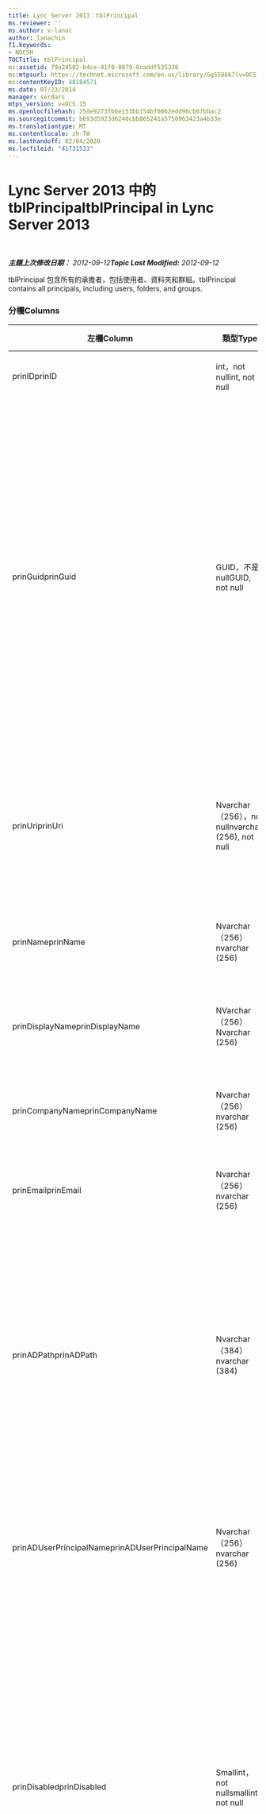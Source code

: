 ```yaml
---
title: Lync Server 2013：tblPrincipal
ms.reviewer: ''
ms.author: v-lanac
author: lanachin
f1.keywords:
- NOCSH
TOCTitle: tblPrincipal
ms:assetid: 79a24502-b4ce-41f0-8979-8caddf535338
ms:mtpsurl: https://technet.microsoft.com/en-us/library/Gg558667(v=OCS.15)
ms:contentKeyID: 48184571
ms.date: 07/23/2014
manager: serdars
mtps_version: v=OCS.15
ms.openlocfilehash: 25de9273fb6e153bb154bf0062edd96cb67bbac2
ms.sourcegitcommit: b693d5923d6240cbb865241a5750963423a4b33e
ms.translationtype: MT
ms.contentlocale: zh-TW
ms.lasthandoff: 02/04/2020
ms.locfileid: "41731533"
---
```

<div data-xmlns="http://www.w3.org/1999/xhtml">

<div class="topic" data-xmlns="http://www.w3.org/1999/xhtml" data-msxsl="urn:schemas-microsoft-com:xslt" data-cs="http://msdn.microsoft.com/en-us/">

<div data-asp="http://msdn2.microsoft.com/asp">

# <a name="tblprincipal-in-lync-server-2013"></a><span data-ttu-id="2b5b9-102">Lync Server 2013 中的 tblPrincipal</span><span class="sxs-lookup"><span data-stu-id="2b5b9-102">tblPrincipal in Lync Server 2013</span></span>

</div>

<div id="mainSection">

<div id="mainBody">

<span> </span>

<span data-ttu-id="2b5b9-103">_**主題上次修改日期：** 2012-09-12_</span><span class="sxs-lookup"><span data-stu-id="2b5b9-103">_**Topic Last Modified:** 2012-09-12_</span></span>

<span data-ttu-id="2b5b9-104">tblPrincipal 包含所有的承擔者，包括使用者、資料夾和群組。</span><span class="sxs-lookup"><span data-stu-id="2b5b9-104">tblPrincipal contains all principals, including users, folders, and groups.</span></span>

### <a name="columns"></a><span data-ttu-id="2b5b9-105">分欄</span><span class="sxs-lookup"><span data-stu-id="2b5b9-105">Columns</span></span>

<table>
<colgroup>
<col style="width: 33%" />
<col style="width: 33%" />
<col style="width: 33%" />
</colgroup>
<thead>
<tr class="header">
<th><span data-ttu-id="2b5b9-106">左欄</span><span class="sxs-lookup"><span data-stu-id="2b5b9-106">Column</span></span></th>
<th><span data-ttu-id="2b5b9-107">類型</span><span class="sxs-lookup"><span data-stu-id="2b5b9-107">Type</span></span></th>
<th><span data-ttu-id="2b5b9-108">說明</span><span class="sxs-lookup"><span data-stu-id="2b5b9-108">Description</span></span></th>
</tr>
</thead>
<tbody>
<tr class="odd">
<td><p><span data-ttu-id="2b5b9-109">prinID</span><span class="sxs-lookup"><span data-stu-id="2b5b9-109">prinID</span></span></p></td>
<td><p><span data-ttu-id="2b5b9-110">int，not null</span><span class="sxs-lookup"><span data-stu-id="2b5b9-110">int, not null</span></span></p></td>
<td><p><span data-ttu-id="2b5b9-111">Principal ID。</span><span class="sxs-lookup"><span data-stu-id="2b5b9-111">Principal ID.</span></span></p></td>
</tr>
<tr class="even">
<td><p><span data-ttu-id="2b5b9-112">prinGuid</span><span class="sxs-lookup"><span data-stu-id="2b5b9-112">prinGuid</span></span></p></td>
<td><p><span data-ttu-id="2b5b9-113">GUID，不是 null</span><span class="sxs-lookup"><span data-stu-id="2b5b9-113">GUID, not null</span></span></p></td>
<td><p><span data-ttu-id="2b5b9-114">主要 GUID。</span><span class="sxs-lookup"><span data-stu-id="2b5b9-114">Principal GUID.</span></span> <span data-ttu-id="2b5b9-115">這會被廣泛用做為備用主鍵，因為它的意義是要與 Active Directory 網域服務空間相交。</span><span class="sxs-lookup"><span data-stu-id="2b5b9-115">This is broadly used as an alternate primary key because its meaning crosses over into the Active Directory Domain Services space.</span></span> <span data-ttu-id="2b5b9-116">（快取的主體的 GUID 等於對應的 Active Directory 物件 GUID。）</span><span class="sxs-lookup"><span data-stu-id="2b5b9-116">(The GUID for a cached principal is equal to the corresponding Active Directory object GUID.)</span></span></p></td>
</tr>
<tr class="odd">
<td><p><span data-ttu-id="2b5b9-117">prinUri</span><span class="sxs-lookup"><span data-stu-id="2b5b9-117">prinUri</span></span></p></td>
<td><p><span data-ttu-id="2b5b9-118">Nvarchar （256），not null</span><span class="sxs-lookup"><span data-stu-id="2b5b9-118">nvarchar (256), not null</span></span></p></td>
<td><p><span data-ttu-id="2b5b9-119">主體 URI。</span><span class="sxs-lookup"><span data-stu-id="2b5b9-119">Principal URI.</span></span> <span data-ttu-id="2b5b9-120">SIP 配置適用于使用者，而 ma grp 則用於幾乎所有其他專案。</span><span class="sxs-lookup"><span data-stu-id="2b5b9-120">The SIP scheme is used for users, and ma-grp is used for almost everything else.</span></span></p></td>
</tr>
<tr class="even">
<td><p><span data-ttu-id="2b5b9-121">prinName</span><span class="sxs-lookup"><span data-stu-id="2b5b9-121">prinName</span></span></p></td>
<td><p><span data-ttu-id="2b5b9-122">Nvarchar （256）</span><span class="sxs-lookup"><span data-stu-id="2b5b9-122">nvarchar (256)</span></span></p></td>
<td><p><span data-ttu-id="2b5b9-123">通用名稱。</span><span class="sxs-lookup"><span data-stu-id="2b5b9-123">Common name.</span></span> <span data-ttu-id="2b5b9-124">僅供使用者類型使用。</span><span class="sxs-lookup"><span data-stu-id="2b5b9-124">Used only by user types.</span></span></p></td>
</tr>
<tr class="odd">
<td><p><span data-ttu-id="2b5b9-125">prinDisplayName</span><span class="sxs-lookup"><span data-stu-id="2b5b9-125">prinDisplayName</span></span></p></td>
<td><p><span data-ttu-id="2b5b9-126">NVarchar （256）</span><span class="sxs-lookup"><span data-stu-id="2b5b9-126">Nvarchar (256)</span></span></p></td>
<td><p><span data-ttu-id="2b5b9-127">顯示名稱。</span><span class="sxs-lookup"><span data-stu-id="2b5b9-127">Display name.</span></span> <span data-ttu-id="2b5b9-128">僅供使用者類型使用。</span><span class="sxs-lookup"><span data-stu-id="2b5b9-128">Used only by user types.</span></span></p></td>
</tr>
<tr class="even">
<td><p><span data-ttu-id="2b5b9-129">prinCompanyName</span><span class="sxs-lookup"><span data-stu-id="2b5b9-129">prinCompanyName</span></span></p></td>
<td><p><span data-ttu-id="2b5b9-130">Nvarchar （256）</span><span class="sxs-lookup"><span data-stu-id="2b5b9-130">nvarchar (256)</span></span></p></td>
<td><p><span data-ttu-id="2b5b9-131">[公司名稱]。</span><span class="sxs-lookup"><span data-stu-id="2b5b9-131">Company name.</span></span> <span data-ttu-id="2b5b9-132">僅供使用者類型使用。</span><span class="sxs-lookup"><span data-stu-id="2b5b9-132">Used only by user types.</span></span></p></td>
</tr>
<tr class="odd">
<td><p><span data-ttu-id="2b5b9-133">prinEmail</span><span class="sxs-lookup"><span data-stu-id="2b5b9-133">prinEmail</span></span></p></td>
<td><p><span data-ttu-id="2b5b9-134">Nvarchar （256）</span><span class="sxs-lookup"><span data-stu-id="2b5b9-134">nvarchar (256)</span></span></p></td>
<td><p><span data-ttu-id="2b5b9-135">電子郵件。</span><span class="sxs-lookup"><span data-stu-id="2b5b9-135">Email.</span></span> <span data-ttu-id="2b5b9-136">僅供使用者類型使用。</span><span class="sxs-lookup"><span data-stu-id="2b5b9-136">Used only by user types.</span></span></p></td>
</tr>
<tr class="even">
<td><p><span data-ttu-id="2b5b9-137">prinADPath</span><span class="sxs-lookup"><span data-stu-id="2b5b9-137">prinADPath</span></span></p></td>
<td><p><span data-ttu-id="2b5b9-138">Nvarchar （384）</span><span class="sxs-lookup"><span data-stu-id="2b5b9-138">nvarchar (384)</span></span></p></td>
<td><p><span data-ttu-id="2b5b9-139">Principal 是其快取版本之 Active Directory 物件的功能變數名稱。</span><span class="sxs-lookup"><span data-stu-id="2b5b9-139">Domain name of the Active Directory object that the principal is a cached version of.</span></span> <span data-ttu-id="2b5b9-140">對於非 Active Directory 物件（例如系統使用者）的類型，可以是 Null。</span><span class="sxs-lookup"><span data-stu-id="2b5b9-140">Can be Null for types that are not Active Directory objects (such as system users).</span></span></p></td>
</tr>
<tr class="odd">
<td><p><span data-ttu-id="2b5b9-141">prinADUserPrincipalName</span><span class="sxs-lookup"><span data-stu-id="2b5b9-141">prinADUserPrincipalName</span></span></p></td>
<td><p><span data-ttu-id="2b5b9-142">Nvarchar （256）</span><span class="sxs-lookup"><span data-stu-id="2b5b9-142">nvarchar (256)</span></span></p></td>
<td><p><span data-ttu-id="2b5b9-143">使用者的使用者主體名稱（UPN）。</span><span class="sxs-lookup"><span data-stu-id="2b5b9-143">User’s user principal name (UPN).</span></span> <span data-ttu-id="2b5b9-144">只能由一般的使用者類型使用。</span><span class="sxs-lookup"><span data-stu-id="2b5b9-144">Used only by regular user types.</span></span></p></td>
</tr>
<tr class="even">
<td><p><span data-ttu-id="2b5b9-145">prinDisabled</span><span class="sxs-lookup"><span data-stu-id="2b5b9-145">prinDisabled</span></span></p></td>
<td><p><span data-ttu-id="2b5b9-146">Smallint，not null</span><span class="sxs-lookup"><span data-stu-id="2b5b9-146">smallint, not null</span></span></p></td>
<td><ul>
<li><p><span data-ttu-id="2b5b9-147">0：主體處於作用中狀態。</span><span class="sxs-lookup"><span data-stu-id="2b5b9-147">0: Principal is active.</span></span></p></li>
<li><p><span data-ttu-id="2b5b9-148">1：主體已停用，因為使用者的 SIP 功能已停用。</span><span class="sxs-lookup"><span data-stu-id="2b5b9-148">1: Principal is disabled because user’s SIP capabilities are disabled.</span></span></p></li>
<li><p><span data-ttu-id="2b5b9-149">2：由於相關聯的 AD 物件已遭刪除，主體會被刪除。</span><span class="sxs-lookup"><span data-stu-id="2b5b9-149">2: Principal is deleted because associated AD object has been deleted.</span></span></p></li>
</ul></td>
</tr>
<tr class="odd">
<td><p><span data-ttu-id="2b5b9-150">prinTypeID</span><span class="sxs-lookup"><span data-stu-id="2b5b9-150">prinTypeID</span></span></p></td>
<td><p><span data-ttu-id="2b5b9-151">Smallint，not null</span><span class="sxs-lookup"><span data-stu-id="2b5b9-151">smallint, not null</span></span></p></td>
<td><p><span data-ttu-id="2b5b9-152">主體類型（從 tblPrincipalType 資料表）。</span><span class="sxs-lookup"><span data-stu-id="2b5b9-152">Principal type (from tblPrincipalType table).</span></span></p></td>
</tr>
<tr class="even">
<td><p><span data-ttu-id="2b5b9-153">prinPoolID</span><span class="sxs-lookup"><span data-stu-id="2b5b9-153">prinPoolID</span></span></p></td>
<td><p><span data-ttu-id="2b5b9-154">Int</span><span class="sxs-lookup"><span data-stu-id="2b5b9-154">Int</span></span></p></td>
<td><p><span data-ttu-id="2b5b9-155">主體的 Lync pool 分派。</span><span class="sxs-lookup"><span data-stu-id="2b5b9-155">Lync pool assignment for the principal.</span></span></p></td>
</tr>
<tr class="odd">
<td><p><span data-ttu-id="2b5b9-156">prinPolicyID</span><span class="sxs-lookup"><span data-stu-id="2b5b9-156">prinPolicyID</span></span></p></td>
<td><p><span data-ttu-id="2b5b9-157">Int</span><span class="sxs-lookup"><span data-stu-id="2b5b9-157">Int</span></span></p></td>
<td><p><span data-ttu-id="2b5b9-158">使用者的持續聊天伺服器原則值（如果有標籤類型原則的話）。</span><span class="sxs-lookup"><span data-stu-id="2b5b9-158">Persistent Chat Server policy value for user, if tag type policy is present.</span></span></p></td>
</tr>
<tr class="even">
<td><p><span data-ttu-id="2b5b9-159">prinAddedBy</span><span class="sxs-lookup"><span data-stu-id="2b5b9-159">prinAddedBy</span></span></p></td>
<td><p><span data-ttu-id="2b5b9-160">int</span><span class="sxs-lookup"><span data-stu-id="2b5b9-160">int</span></span></p></td>
<td><p><span data-ttu-id="2b5b9-161">建立者的主體識別碼。</span><span class="sxs-lookup"><span data-stu-id="2b5b9-161">Principal ID of the creator.</span></span></p></td>
</tr>
<tr class="odd">
<td><p><span data-ttu-id="2b5b9-162">prinAddedOn</span><span class="sxs-lookup"><span data-stu-id="2b5b9-162">prinAddedOn</span></span></p></td>
<td><p><span data-ttu-id="2b5b9-163">Bigint，not null</span><span class="sxs-lookup"><span data-stu-id="2b5b9-163">bigint, not null</span></span></p></td>
<td><p><span data-ttu-id="2b5b9-164">建立時間的時間戳記。</span><span class="sxs-lookup"><span data-stu-id="2b5b9-164">Time stamp for the creation time.</span></span></p></td>
</tr>
<tr class="even">
<td><p><span data-ttu-id="2b5b9-165">prinUpdatedBy</span><span class="sxs-lookup"><span data-stu-id="2b5b9-165">prinUpdatedBy</span></span></p></td>
<td><p><span data-ttu-id="2b5b9-166">int</span><span class="sxs-lookup"><span data-stu-id="2b5b9-166">int</span></span></p></td>
<td><p><span data-ttu-id="2b5b9-167">上次更新此原則的主要使用者識別碼。</span><span class="sxs-lookup"><span data-stu-id="2b5b9-167">ID of the principal that last updated this.</span></span></p></td>
</tr>
<tr class="odd">
<td><p><span data-ttu-id="2b5b9-168">prinUpdatedOn</span><span class="sxs-lookup"><span data-stu-id="2b5b9-168">prinUpdatedOn</span></span></p></td>
<td><p><span data-ttu-id="2b5b9-169">Bigint，not null</span><span class="sxs-lookup"><span data-stu-id="2b5b9-169">bigint, not null</span></span></p></td>
<td><p><span data-ttu-id="2b5b9-170">上次更新的時間戳記。</span><span class="sxs-lookup"><span data-stu-id="2b5b9-170">Time stamp for the last update.</span></span></p></td>
</tr>
<tr class="even">
<td><p><span data-ttu-id="2b5b9-171">prinVerifiedOn</span><span class="sxs-lookup"><span data-stu-id="2b5b9-171">prinVerifiedOn</span></span></p></td>
<td><p><span data-ttu-id="2b5b9-172">datetime、not null</span><span class="sxs-lookup"><span data-stu-id="2b5b9-172">datetime, not null</span></span></p></td>
<td><p><span data-ttu-id="2b5b9-173">主體上次 Active Directory 同步處理的日期和時間。</span><span class="sxs-lookup"><span data-stu-id="2b5b9-173">Date and time of the last Active Directory Sync refresh for the principal.</span></span></p></td>
</tr>
</tbody>
</table>


### <a name="keys"></a><span data-ttu-id="2b5b9-174">鍵</span><span class="sxs-lookup"><span data-stu-id="2b5b9-174">Keys</span></span>

<table>
<colgroup>
<col style="width: 50%" />
<col style="width: 50%" />
</colgroup>
<thead>
<tr class="header">
<th><span data-ttu-id="2b5b9-175">左欄</span><span class="sxs-lookup"><span data-stu-id="2b5b9-175">Column</span></span></th>
<th><span data-ttu-id="2b5b9-176">說明</span><span class="sxs-lookup"><span data-stu-id="2b5b9-176">Description</span></span></th>
</tr>
</thead>
<tbody>
<tr class="odd">
<td><p><span data-ttu-id="2b5b9-177">prinID</span><span class="sxs-lookup"><span data-stu-id="2b5b9-177">prinID</span></span></p></td>
<td><p><span data-ttu-id="2b5b9-178">主鍵。</span><span class="sxs-lookup"><span data-stu-id="2b5b9-178">Primary key.</span></span></p></td>
</tr>
<tr class="even">
<td><p><span data-ttu-id="2b5b9-179">prinTypeID</span><span class="sxs-lookup"><span data-stu-id="2b5b9-179">prinTypeID</span></span></p></td>
<td><p><span data-ttu-id="2b5b9-180">在 tblPrincipalType ptypeID 資料表中使用 [查閱] 的外鍵。</span><span class="sxs-lookup"><span data-stu-id="2b5b9-180">Foreign key with lookup in tblPrincipalType.ptypeID table.</span></span></p></td>
</tr>
</tbody>
</table>


</div>

<span> </span>

</div>

</div>

</div>

